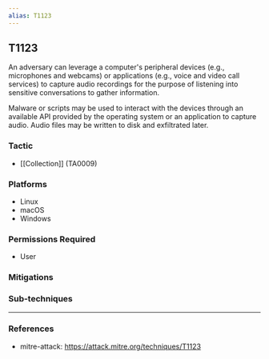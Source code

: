 ```yaml
---
alias: T1123
---
```


## T1123

An adversary can leverage a computer's peripheral devices (e.g., microphones and webcams) or applications (e.g., voice and video call services) to capture audio recordings for the purpose of listening into sensitive conversations to gather information.

Malware or scripts may be used to interact with the devices through an available API provided by the operating system or an application to capture audio. Audio files may be written to disk and exfiltrated later.


### Tactic
- [[Collection]] (TA0009)

### Platforms
- Linux
- macOS
- Windows

### Permissions Required
- User

### Mitigations

### Sub-techniques


---
### References

- mitre-attack: https://attack.mitre.org/techniques/T1123
